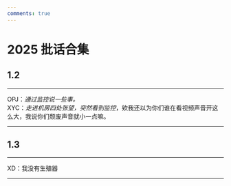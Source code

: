 ```yaml
---
comments: true
---
```


# 2025 批话合集

## 1.2

---
OPJ：*通过监控说一些事。*  
XYC：*走进机房四处张望，突然看到监控*，欸我还以为你们谁在看视频声音开这么大，我说你们颓废声音就小一点嘛。

---
## 1.3

---
XD：我没有生殖器

---
